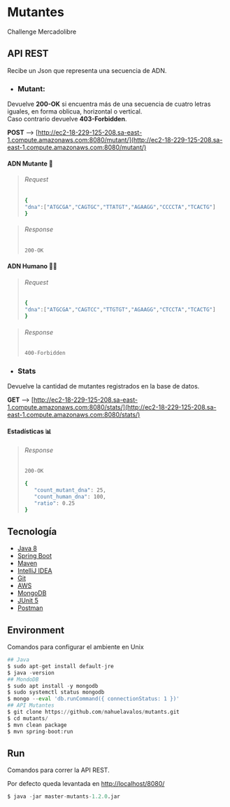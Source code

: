 # Mutantes

Challenge Mercadolibre

## API REST

Recibe un Json que representa una secuencia de ADN.
- ### Mutant: 
Devuelve **200-OK** si encuentra más de una secuencia de cuatro letras iguales, en forma oblicua, horizontal o vertical.\
Caso contrario devuelve **403-Forbidden**.

**POST** --> [http://ec2-18-229-125-208.sa-east-1.compute.amazonaws.com:8080/mutant/](http://ec2-18-229-125-208.sa-east-1.compute.amazonaws.com:8080/mutant/)

#### ADN Mutante 👾
>###### Request
>```sh
>{
> "dna":["ATGCGA","CAGTGC","TTATGT","AGAAGG","CCCCTA","TCACTG"]
>}
>```

>###### Response
>```sh
>200-OK
>```
#### ADN Humano 👦🏻
>###### Request
>```sh
>{
>"dna":["ATGCGA","CAGTCC","TTGTGT","AGAAGG","CTCCTA","TCACTG"]
>}
>```

>###### Response
>```sh
>400-Forbidden
>```


- ### Stats
Devuelve la cantidad de mutantes registrados en la base de datos.

**GET** --> [http://ec2-18-229-125-208.sa-east-1.compute.amazonaws.com:8080/stats/](http://ec2-18-229-125-208.sa-east-1.compute.amazonaws.com:8080/stats/)

#### Estadísticas 📊

>###### Response
>```sh
>200-OK
>```
>```sh
>{
>    "count_mutant_dna": 25,
>    "count_human_dna": 100,
>    "ratio": 0.25
>}
>```

## Tecnología

- [Java 8](https://www.oracle.com/java/technologies/javase-jdk8-downloads.html)
- [Spring Boot](https://start.spring.io/)
- [Maven](https://maven.apache.org/)
- [IntelliJ IDEA](https://https://www.jetbrains.com/es-es/idea/)
- [Git](http://https://git-scm.com/)
- [AWS](https://aws.amazon.com/)
- [MongoDB](https://www.mongodb.com/es)
- [JUnit 5](https://junit.org/junit5/)
- [Postman](https://www.postman.com/downloads/)

## Environment

Comandos para configurar el ambiente en Unix

```python
## Java
$ sudo apt-get install default-jre
$ java -version
## MondoDB
$ sudo apt install -y mongodb
$ sudo systemctl status mongodb
$ mongo --eval 'db.runCommand({ connectionStatus: 1 })'
## API Mutantes
$ git clone https://github.com/nahuelavalos/mutants.git
$ cd mutants/
$ mvn clean package
$ mvn spring-boot:run
```

## Run

Comandos para correr la API REST. 

Por defecto queda levantada en  [http://localhost/8080/](http://localhost/8080/)

```python
$ java -jar master-mutants-1.2.0.jar
```
